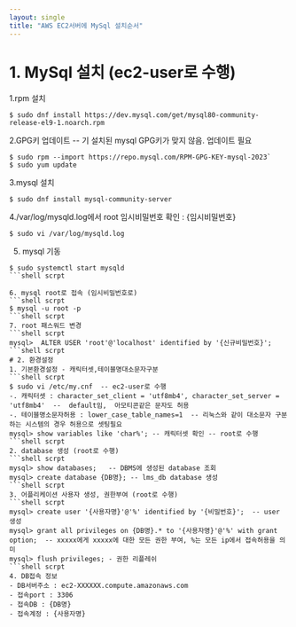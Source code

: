```yaml
---
layout: single
title: "AWS EC2서버에 MySql 설치순서"
---
```

# 1. MySql 설치 (ec2-user로 수행)
1.rpm 설치

```shell scrpt
$ sudo dnf install https://dev.mysql.com/get/mysql80-community-release-el9-1.noarch.rpm
```

2.GPG키 업데이트 -- 기 설치된 mysql GPG키가 맞지 않음. 업데이트 필요

```shell scrpt
$ sudo rpm --import https://repo.mysql.com/RPM-GPG-KEY-mysql-2023`
$ sudo yum update
```

3.mysql 설치

```shell scrpt
$ sudo dnf install mysql-community-server
```

4./var/log/mysqld.log에서 root 임시비밀번호 확인 : {임시비밀번호}
```shell scrpt
$ sudo vi /var/log/mysqld.log
```

5. mysql 기동
```shell scrpt   
$ sudo systemctl start mysqld
```shell scrpt

6. mysql root로 접속 (임시비밀번호로)
```shell scrpt
$ mysql -u root -p
```shell scrpt
7. root 패스워드 변경
```shell scrpt
mysql>  ALTER USER 'root'@'localhost' identified by '{신규비밀번호}';
```shell scrpt
# 2. 환경설정
1. 기본환경설정 - 캐릭터셋,테이블명대소문자구분
```shell scrpt
$ sudo vi /etc/my.cnf  -- ec2-user로 수행
-. 캐릭터셋 : character_set_client = 'utf8mb4', character_set_server = 'utf8mb4'  --  default임,  아모티콘같은 문자도 허용
-. 테이블명소문자허용 : lower_case_table_names=1  -- 리눅스와 같이 대소문자 구분하는 시스템의 경우 허용으로 셋팅필요
mysql> show variables like 'char%'; -- 캐릭터셋 확인 -- root로 수행
```shell scrpt
2. database 생성 (root로 수행)
```shell scrpt
mysql> show databases;   -- DBMS에 생성된 database 조회
mysql> create database {DB명}; -- lms_db database 생성
```shell scrpt
3. 어플리케이션 사용자 생성, 권한부여 (root로 수행)
```shell scrpt
mysql> create user '{사용자명}'@'%' identified by '{비밀번호}';  -- user 생성
mysql> grant all privileges on {DB명}.* to '{사용자명}'@'%' with grant option;  -- xxxxx에게 xxxxx에 대한 모든 권한 부여, %는 모든 ip에서 접속허용을 의미
mysql> flush privileges; - 권한 리플레쉬
```shell scrpt
4. DB접속 정보
- DB서버주소 : ec2-XXXXXX.compute.amazonaws.com
- 접속port : 3306
- 접속DB : {DB명}
- 접속계정 : {사용자명}
